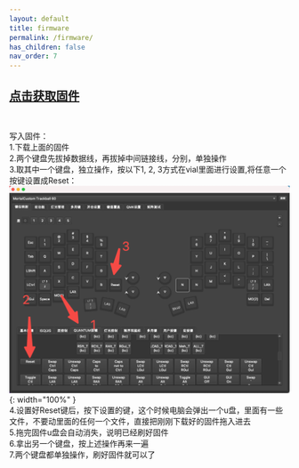 ```yaml
---
layout: default
title: firmware
permalink: /firmware/
has_children: false
nav_order: 7
---
```

## [点击获取固件](/static/trackball/59_vial_3360.uf2)
<br/>

写入固件：<br/>
1.下载上面的固件<br/>
2.两个键盘先拔掉数据线，再拔掉中间链接线，分别，单独操作<br/>
3.取其中一个键盘，独立操作，按以下1, 2, 3方式在vial里面进行设置,将任意一个按键设置成Reset：<br/>
![img](/static/trackball/img.png){: width="100%" }<br/>
4.设置好Reset键后，按下设置的键，这个时候电脑会弹出一个u盘，里面有一些文件，不要动里面的任何一个文件，直接把刚刚下载好的固件拖入进去<br/>
5.拖完固件u盘会自动消失，说明已经刷好固件<br/>
6.拿出另一个键盘，按上述操作再来一遍<br/>
7.两个键盘都单独操作，刷好固件就可以了<br/>